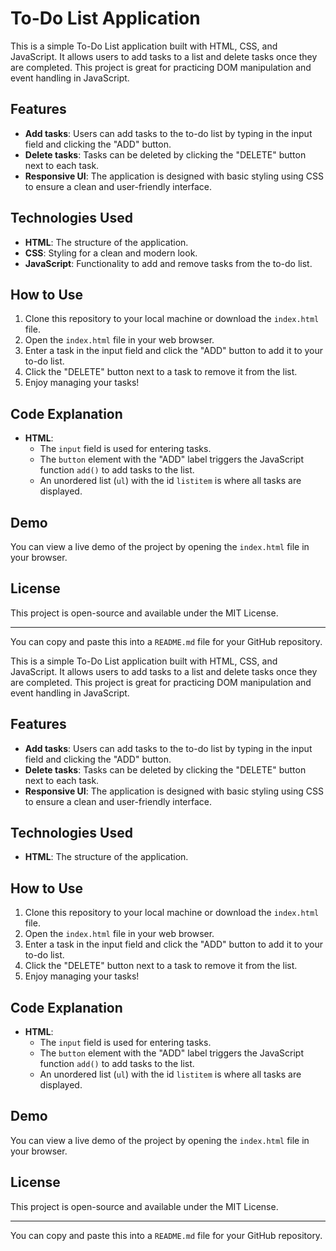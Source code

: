 

# To-Do List Application

This is a simple To-Do List application built with HTML, CSS, and JavaScript. It allows users to add tasks to a list and delete tasks once they are completed. This project is great for practicing DOM manipulation and event handling in JavaScript.

## Features
- **Add tasks**: Users can add tasks to the to-do list by typing in the input field and clicking the "ADD" button.
- **Delete tasks**: Tasks can be deleted by clicking the "DELETE" button next to each task.
- **Responsive UI**: The application is designed with basic styling using CSS to ensure a clean and user-friendly interface.

## Technologies Used
- **HTML**: The structure of the application.
- **CSS**: Styling for a clean and modern look.
- **JavaScript**: Functionality to add and remove tasks from the to-do list.

## How to Use

1. Clone this repository to your local machine or download the `index.html` file.
2. Open the `index.html` file in your web browser.
3. Enter a task in the input field and click the "ADD" button to add it to your to-do list.
4. Click the "DELETE" button next to a task to remove it from the list.
5. Enjoy managing your tasks!

## Code Explanation

- **HTML**:
    - The `input` field is used for entering tasks.
    - The `button` element with the "ADD" label triggers the JavaScript function `add()` to add tasks to the list.
    - An unordered list (`ul`) with the id `listitem` is where all tasks are displayed.
  

## Demo
You can view a live demo of the project by opening the `index.html` file in your browser.

## License
This project is open-source and available under the MIT License.

---

You can copy and paste this into a `README.md` file for your GitHub repository.

This is a simple To-Do List application built with HTML, CSS, and JavaScript. It allows users to add tasks to a list and delete tasks once they are completed. This project is great for practicing DOM manipulation and event handling in JavaScript.

## Features
- **Add tasks**: Users can add tasks to the to-do list by typing in the input field and clicking the "ADD" button.
- **Delete tasks**: Tasks can be deleted by clicking the "DELETE" button next to each task.
- **Responsive UI**: The application is designed with basic styling using CSS to ensure a clean and user-friendly interface.

## Technologies Used
- **HTML**: The structure of the application.


## How to Use

1. Clone this repository to your local machine or download the `index.html` file.
2. Open the `index.html` file in your web browser.
3. Enter a task in the input field and click the "ADD" button to add it to your to-do list.
4. Click the "DELETE" button next to a task to remove it from the list.
5. Enjoy managing your tasks!

## Code Explanation

- **HTML**:
    - The `input` field is used for entering tasks.
    - The `button` element with the "ADD" label triggers the JavaScript function `add()` to add tasks to the list.
    - An unordered list (`ul`) with the id `listitem` is where all tasks are displayed.
  


## Demo
You can view a live demo of the project by opening the `index.html` file in your browser.

## License
This project is open-source and available under the MIT License.

---

You can copy and paste this into a `README.md` file for your GitHub repository.
